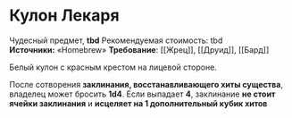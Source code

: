 # Кулон Лекаря

Чудесный предмет, **tbd**
Рекомендуемая стоимость: tbd
**Источники:** «Homebrew»
**Требование**: [[Жрец]], [[Друид]], [[Бард]]

Белый кулон с красным крестом на лицевой стороне.

После сотворения **заклинания, восстанавливающего хиты существа**, владелец может бросить **1d4**. Если выпадает **4**, заклинание **не стоит ячейки заклинания** и **исцеляет на 1 дополнительный кубик хитов**